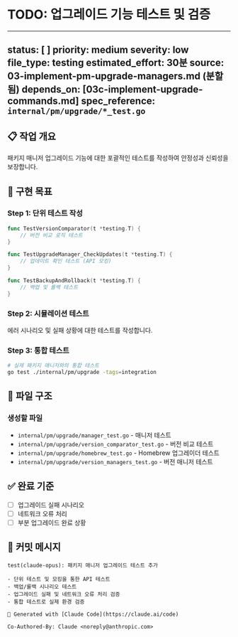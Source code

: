 # TODO: 업그레이드 기능 테스트 및 검증

---
status: [ ]
priority: medium
severity: low
file_type: testing
estimated_effort: 30분
source: 03-implement-pm-upgrade-managers.md (분할됨)
depends_on: [03c-implement-upgrade-commands.md]
spec_reference: `internal/pm/upgrade/*_test.go`
---

## 📋 작업 개요

패키지 매니저 업그레이드 기능에 대한 포괄적인 테스트를 작성하여 안정성과 신뢰성을 보장합니다.

## 🎯 구현 목표

### Step 1: 단위 테스트 작성
```go
func TestVersionComparator(t *testing.T) {
    // 버전 비교 로직 테스트
}

func TestUpgradeManager_CheckUpdates(t *testing.T) {
    // 업데이트 확인 테스트 (API 모킹)
}

func TestBackupAndRollback(t *testing.T) {
    // 백업 및 롤백 테스트
}
```

### Step 2: 시뮬레이션 테스트
에러 시나리오 및 실패 상황에 대한 테스트를 작성합니다.

### Step 3: 통합 테스트
```bash
# 실제 패키지 매니저와의 통합 테스트
go test ./internal/pm/upgrade -tags=integration
```

## 📁 파일 구조

### 생성할 파일
- `internal/pm/upgrade/manager_test.go` - 매니저 테스트
- `internal/pm/upgrade/version_comparator_test.go` - 버전 비교 테스트
- `internal/pm/upgrade/homebrew_test.go` - Homebrew 업그레이더 테스트
- `internal/pm/upgrade/version_managers_test.go` - 버전 매니저 테스트

## ✅ 완료 기준

- [ ] 업그레이드 실패 시나리오
- [ ] 네트워크 오류 처리
- [ ] 부분 업그레이드 완료 상황

## 🚀 커밋 메시지

```
test(claude-opus): 패키지 매니저 업그레이드 테스트 추가

- 단위 테스트 및 모킹을 통한 API 테스트
- 백업/롤백 시나리오 테스트
- 업그레이드 실패 및 네트워크 오류 처리 검증
- 통합 테스트로 실제 환경 검증

🤖 Generated with [Claude Code](https://claude.ai/code)

Co-Authored-By: Claude <noreply@anthropic.com>
```